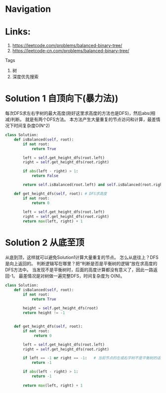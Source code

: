 # Navigation

# Links:
1. https://leetcode.com/problems/balanced-binary-tree/
2. https://leetcode-cn.com/problems/balanced-binary-tree/

Tags
1. 树
2. 深度优先搜索

# Solution 1 自顶向下(暴力法))
每次DFS求左右字树的最大高度(刚好这里求高度的方法也是DFS)，然后abs(相减)判断。
就是有两个DFS方法。
本方法产生大量重复的节点访问和计算，最差情况下时间复杂度O(N^2)
```python
class Solution:
    def isBalanced(self, root):
        if not root:
            return True

        left = self.get_height_dfs(root.left)
        right = self.get_height_dfs(root.right)

        if abs(left - right) > 1:
            return False

        return self.isBalanced(root.left) and self.isBalanced(root.right)   # DFS递归判断是否是平衡二叉树

    def get_height_dfs(self, root): # DFS求高度
        if not root:
            return 0
        
        left = self.get_height_dfs(root.left)
        right = self.get_height_dfs(root.right)
        return max(left, right) + 1
```

# Solution 2 从底至顶
从底到顶，这样就可以避免Solution1计算大量重复的节点。
怎么从底往上？DFS是向上返回的。
判断逻辑写在哪里？把“判断是否是平衡树的逻辑”放在求高度的DFS方法中。
当发现不是平衡树时，后面的高度计算都没有意义了，因此一路返回-1。
最差情况是对树做一遍完整DFS，时间复杂度为 O(N)。
```python
class Solution:
    def isBalanced(self, root):
        if not root:
            return True
        
        height = self.get_height_dfs(root)
        return height != -1

        
    def get_height_dfs(self, root):
        if not root:
             return 0

        left = self.get_height_dfs(root.left)
        right = self.get_height_dfs(root.right)

        if left == -1 or right == -1:   # 当前节点的左或右字树不是平衡树的话，就一路向上返回-1。不用在当前节点判断是否是平衡树了。
            return -1          

        if abs(left - right) > 1:
            return -1
            
        return max(left, right) + 1
```